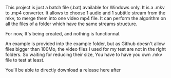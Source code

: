 This project is just a batch file (.bat) available for Windows only.
It is a .mkv to .mp4 converter. 
It allows to choose 1 audio and 1 subtitle stream from the mkv, to merge them into one video mp4 file.
It can perform the algorithm on all the files of a folder which have the same streams structure.


For now, It's being created, and nothing is functionnal.

An example is provided into the example folder, but as Github doesn't allow files bigger than 100Mo, the video files I used for my test are not in the right folders. So waiting for reducing their size, You have to have you own .mkv file to test at least.

You'll be able to directly download a release here after
